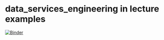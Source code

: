 # data_services_engineering in lecture examples

[![Binder](https://mybinder.org/badge_logo.svg)](https://mybinder.org/v2/gh/mortada-albanna/data_science_notebooks/HEAD)
